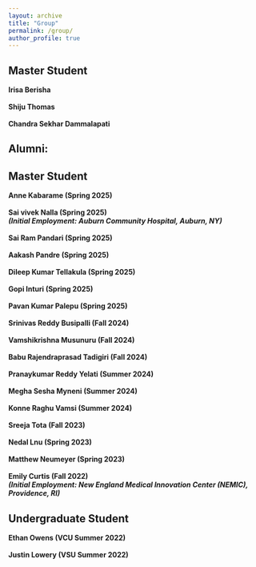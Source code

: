 ```yaml
---
layout: archive
title: "Group"
permalink: /group/
author_profile: true
---
```


<h2>Master Student</h2>

<b>Irisa Berisha</b> <br><br>
<b>Shiju Thomas</b> <br><br>
<b>Chandra Sekhar Dammalapati</b>

<h2>Alumni:</h2>

<h2>Master Student</h2>

<b>Anne Kabarame (Spring 2025)</b><br><br>
<b>Sai vivek Nalla (Spring 2025)<br>
<i>(Initial Employment: Auburn Community Hospital, Auburn, NY)</i></b><br><br>
<b>Sai Ram Pandari (Spring 2025)</b> <br><br>
<b>Aakash Pandre (Spring 2025)</b> <br><br>
<b>Dileep Kumar Tellakula (Spring 2025)</b> <br><br>
<b>Gopi Inturi (Spring 2025)</b> <br><br>
<b>Pavan Kumar Palepu (Spring 2025)</b> <br><br>
<b>Srinivas Reddy Busipalli (Fall 2024)</b> <br><br>
<b>Vamshikrishna Musunuru (Fall 2024)</b> <br><br> 
<b>Babu Rajendraprasad Tadigiri (Fall 2024)</b> <br><br>
<b>Pranaykumar Reddy Yelati (Summer 2024)</b> <br><br>
<b>Megha Sesha Myneni (Summer 2024)</b> <br><br>
<b>Konne Raghu Vamsi (Summer 2024)</b> <br><br>
<b>Sreeja Tota (Fall 2023)</b> <br><br>
<b>Nedal Lnu (Spring 2023)</b> <br><br>
<b>Matthew Neumeyer (Spring 2023)</b> <br><br>
<b>Emily Curtis (Fall 2022)<br> 
<i>(Initial Employment: New England Medical Innovation Center (NEMIC), Providence, RI)</i></b>

<h2>Undergraduate Student</h2>
<b>Ethan Owens (VCU Summer 2022)</b> <br><br>
<b>Justin Lowery (VSU Summer 2022)</b>





